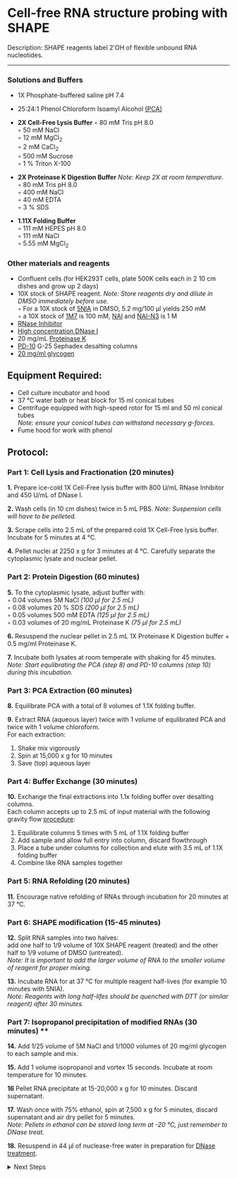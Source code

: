 Cell-free RNA structure probing with SHAPE
================================================================================
Description: SHAPE reagents label 2'OH of flexible unbound RNA nucleotides.

--------------------------------------------------------------------------------
  ### Solutions and Buffers ###
  
  * 1X Phosphate-buffered saline pH 7.4
  * 25:24:1 Phenol Chloroform Isoamyl Alcohol [(PCA)](https://www.thermofisher.com/order/catalog/product/15593031#/15593031)
  
  * **2X Cell-Free Lysis Buffer** 
    ◦ 80 mM Tris pH 8.0    
    ◦ 50 mM NaCl    
    ◦ 12 mM MgCl<sub>2</sub>  
    ◦ 2 mM CaCl<sub>2</sub>    
    ◦ 500 mM Sucrose    
    ◦ 1 % Triton X-100    
  
  * **2X Proteinase K Digestion Buffer** _Note: Keep 2X at room temperature._   
    ◦ 80 mM Tris pH 8.0  
    ◦ 400 mM NaCl    
    ◦ 40 mM EDTA  
    ◦ 3 % SDS
    
  * **1.11X Folding Buffer**  
    ◦ 111 mM HEPES pH 8.0    
    ◦ 111 mM NaCl      
    ◦ 5.55 mM MgCl<sub>2</sub>    
  
 ### Other materials and reagents ### 
  * Confluent cells (for HEK293T cells, plate 500K cells each in 2 10 cm dishes and grow up 2 days)
  * 10X stock of SHAPE reagent. _Note: Store reagents dry and dilute in DMSO immediately before use._  
    ◦ For a 10X stock of [5NIA](https://www.sigmaaldrich.com/catalog/product/aldrich/s428396) in DMSO, 5.2 mg/100 µl yields 250 mM  
    ◦ a 10X stock of [1M7](https://www.sigmaaldrich.com/US/en/product/aldrich/908401) is 100 mM, [NAI](https://www.sigmaaldrich.com/catalog/product/mm/03310) and [NAI-N3](https://www.sigmaaldrich.com/catalog/product/aldrich/913812) is 1 M 
  * [RNase Inhibitor](https://www.promega.com/products/rna-analysis/rnase-inhibitor-rna-protection/rnasin-ribonuclease-inhibitor/?catNum=N2515#overview)
  * [High concentration DNase I](https://www.sigmaaldrich.com/US/en/product/roche/04716728001?context=product)
  * 20 mg/mL [Proteinase K](https://www.thermofisher.com/order/catalog/product/EO0491#/EO0491)
  * [PD-10](https://www.sigmaaldrich.com/US/en/product/sigma/ge17085101) G-25 Sephadex desalting columns
  * [20 mg/ml glycogen](https://www.thermofisher.com/order/catalog/product/R0561#/R0561)
  
     
Equipment Required:
--------------------------------------------------------------------------------
  * Cell culture incubator and hood
  * 37 °C water bath or heat block for 15 ml conical tubes
  * Centrifuge equipped with high-speed rotor for 15 ml and 50 ml conical tubes
  <br/>_Note: ensure your conical tubes can withstand necessary g-forces._
  * Fume hood for work with phenol

Protocol:
--------------------------------------------------------------------------------
### Part 1: Cell Lysis and Fractionation (20 minutes) ###

**1.** Prepare ice-cold 1X Cell-Free lysis buffer with 800 U/mL RNase Inhibitor and 450 U/mL of DNase I.

**2.** Wash cells (in 10 cm dishes) twice in 5 mL PBS. _Note: Suspension cells will have to be pelleted._

**3.** Scrape cells into 2.5 mL of the prepared cold 1X Cell-Free lysis buffer. Incubate for 5 minutes at 4 °C.
    
**4.** Pellet nuclei at 2250 x g for 3 minutes at 4 °C. Carefully separate the cytoplasmic lysate and nuclear pellet.

### Part 2: Protein Digestion (60 minutes) ###

**5.** To the cytoplasmic lysate, adjust buffer with:  
  ◦ 0.04 volumes 5M NaCl _(100 µl for 2.5 mL)_  
  ◦ 0.08 volumes 20 % SDS _(200 µl for 2.5 mL)_  
  ◦ 0.05 volumes 500 mM EDTA _(125 µl for 2.5 mL)_  
  ◦ 0.03 volumes of 20 mg/mL Proteinase K _(75 µl for 2.5 mL)_

**6.** Resuspend the nuclear pellet in 2.5 mL 1X Proteinase K Digestion buffer + 0.5 mg/ml Proteinase K.

**7.** Incubate both lysates at room temperate with shaking for 45 minutes.<br/>_Note: Start equlibrating the PCA (step 8) and PD-10 columns (step 10) during this incubation._

### Part 3: PCA Extraction (60 minutes) ###

**8.** Equilibrate PCA with a total of 8 volumes of 1.1X folding buffer.

**9.** Extract RNA (aqueous layer) twice with 1 volume of equlibrated PCA and twice with 1 volume chloroform.  
  For each extraction:
  1.  Shake mix vigorously
  2.  Spin at 15,000 x g for 10 minutes
  3.  Save (top) aqueous layer

### Part 4: Buffer Exchange (30 minutes) ###

**10.** Exchange the final extractions into 1.1x folding buffer over desalting columns.
  <br/>Each column accepts up to 2.5 mL of input material with the following gravity flow [procedure](https://cdn.cytivalifesciences.com/dmm3bwsv3/AssetStream.aspx?mediaformatid=10061&destinationid=10016&assetid=11531):
  1.  Equilibrate columns 5 times with 5 mL of 1.1X folding buffer
  2.  Add sample and allow full entry into column, discard flowthrough
  3.  Place a tube under columns for collection and elute with 3.5 mL of 1.1X folding buffer
  4.  Combine like RNA samples together

### Part 5: RNA Refolding (20 minutes) ###

**11.** Encourage native refolding of RNAs through incubation for 20 minutes at 37 °C.

### Part 6: SHAPE modification (15-45 minutes) ###

**12.** Split RNA samples into two halves:<br/> add one half to 1/9 volume of 10X SHAPE reagent (treated) and the other half to 1/9 volume of DMSO (untreated). <br/> _Note: It is important to add the larger volume of RNA to the smaller volume of reagent for proper mixing._

**13.** Incubate RNA for at 37 °C for multiple reagent half-lives (for example 10 minutes with 5NIA).<br/>_Note: Reagents with long half-lifes should be quenched with DTT (or similar reagent) after 30 minutes._

### Part 7: Isopropanol precipitation of modified RNAs (30 minutes) **

**14.** Add 1/25 volume of 5M NaCl and 1/1000 volumes of 20 mg/ml glycogen to each sample and mix.

**15.** Add 1 volume isopropanol and vortex 15 seconds. Incubate at room temperature for 10 minutes.

**16** Pellet RNA precipitate at 15-20,000 x g for 10 minutes. Discard supernatant.

**17.** Wash once with 75% ethanol, spin at 7,500 x g for 5 minutes, discard supernatant and air dry pellet for 5 minutes.
<br/>_Note: Pellets in ethanol can be stored long term at -20 °C, just remember to DNase treat._

**18.** Resuspend in 44 µl of nuclease-free water in preparation for [DNase treatment](../General/TURBO-DNase.md).<br/>

<!-- The text below creates dropdown lists for links to next steps or hyperlinks -->

<details>
  <summary>Next Steps</summary>

</p> <a href="../General/TURBO-DNase.md">
DNase treatment</a>

</p> <a href="../Mutational-Profiling/MaP-RT-SSII.md">
MaP with Marathon RT</a>

</p> <a href="../NGS/Second-Strand-Synthesis.md">
Second-Strand Synthesis</a>

</p> <a href="../NGS/Two-Step-PCR-Library.md">
2-step PCR library generation </a>

</details>
